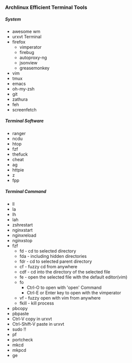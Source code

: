 ### Archlinux Efficient Terminal Tools

##### System
+ awesome wm
+ urxvt Terminal
+ firefox
    + vimperator
    + firebug
    + autoproxy-ng
    + jsonview
    + greasemonkey
+ vim
+ tmux
+ emacs
+ oh-my-zsh
+ git
+ zathura
+ feh
+ screenfetch

##### Terminal Software
+ ranger
+ ncdu
+ htop
+ fzf
+ thefuck
+ cheat
+ ag
+ httpie
+ z
+ fpp

##### Terminal Command
+ ll
+ la
+ lh
+ lah
+ zshrestart
+ nginxstart
+ nginxreload
+ nginxstop
+ fzf
    + fd - cd to selected directory
    + fda - including hidden directories
    + fdr - cd to selected parent directory
    + cf - fuzzy cd from anywhere
    + cdf - cd into the directory of the selected file
    + fe - open the selected file with the default editor(vim)
    + fo
        + Ctrl-O to open with 'open' Command
        + Ctrl-E or Enter key to open with the vimperator
    + vf - fuzzy open with vim from anywhere
    + fkill - kill process
+ pbcopy
+ pbpaste
+ Ctrl-V copy in urxvt
+ Ctrl-Shift-V paste in urxvt
+ sudo !!
+ pf
+ portcheck
+ mkcd
+ mkpcd
+ ge
